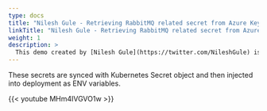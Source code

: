 ```yaml
---
type: docs
title: "Nilesh Gule - Retrieving RabbitMQ related secret from Azure KeyVault"
linkTitle: "Nilesh Gule - Retrieving RabbitMQ related secret from Azure KeyVault"
weight: 1
description: >
  This demo created by [Nilesh Gule](https://twitter.com/NileshGule) is using VMSS Managed Identity and Secret Store CSI provider for Key Vault to retrieve RabbitMQ related secret from Azure Key Vault.
---
```


These secrets are synced with Kubernetes Secret object and then injected into deployment as ENV variables.

{{< youtube MHm4IVGVO1w >}}